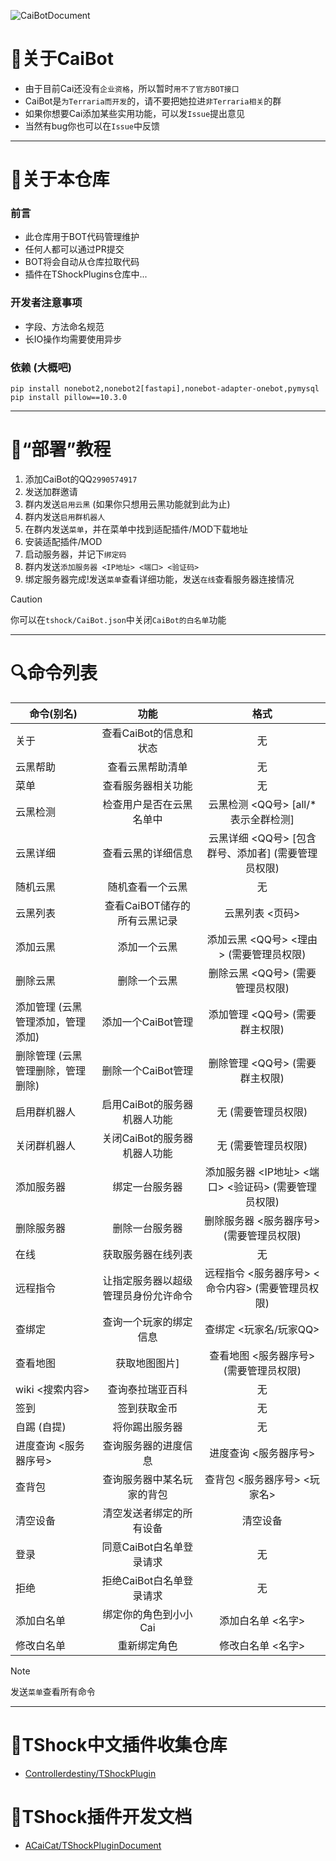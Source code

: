 ![CaiBotDocument](https://socialify.git.ci/UnrealMultiple/CaiBot/image?font=Inter&forks=1&issues=1&language=1&logo=https%3A%2F%2Fq.qlogo.cn%2Fheadimg_dl%3Fdst_uin%3D2990574917%26spec%3D640%26img_type%3Dpng&name=1&owner=1&pattern=Circuit%20Board&pulls=1&stargazers=1&theme=Auto)

# 📄关于CaiBot

- 由于目前Cai还没有`企业资格`，所以暂时`用不了官方BOT接口`
- CaiBot是`为Terraria而开发`的，请不要把她拉进`非Terraria相关`的群
- 如果你想要Cai添加某些实用功能，可以发`Issue`提出意见
- 当然有bug你也可以在`Issue`中反馈

---

# 💾关于本仓库

### 前言

- 此仓库用于BOT代码管理维护
- 任何人都可以通过PR提交
- BOT将会自动从仓库拉取代码
- 插件在TShockPlugins仓库中...

### 开发者注意事项

- 字段、方法命名规范
- 长IO操作均需要使用异步

### 依赖 (大概吧)

~~~
pip install nonebot2,nonebot2[fastapi],nonebot-adapter-onebot,pymysql
pip install pillow==10.3.0
~~~
---

# 📖“部署”教程

1. 添加CaiBot的QQ`2990574917`
2. 发送加群邀请  
3. 群内发送`启用云黑` (如果你只想用云黑功能就到此为止)  
4. 群内发送`启用群机器人`  
5. 在群内发送`菜单`，并在菜单中找到适配插件/MOD下载地址  
6. 安装适配插件/MOD
7. 启动服务器，并记下`绑定码`  
8. 群内发送`添加服务器 <IP地址> <端口> <验证码>`  
9. 绑定服务器完成!发送`菜单`查看详细功能，发送`在线`查看服务器连接情况  
> [!CAUTION]
> 你可以在`tshock/CaiBot.json`中关闭`CaiBot的白名单`功能

---

# 🔍命令列表

| 命令(别名)                        |                 功能                 |                         格式                         |
| --------------------------------- | :----------------------------------: | :--------------------------------------------------: |
| 关于                              |        查看CaiBot的信息和状态        |                          无                          |
| 云黑帮助                          |           查看云黑帮助清单           |                          无                          |
| 菜单                              |          查看服务器相关功能          |                          无                          |
| 云黑检测                          |       检查用户是否在云黑名单中       |         云黑检测 <QQ号> [all/*表示全群检测]          |
| 云黑详细                          |          查看云黑的详细信息          | 云黑详细 <QQ号> [包含群号、添加者] (需要管理员权限)  |
| 随机云黑                          |           随机查看一个云黑           |                          无                          |
| 云黑列表                          |     查看CaiBOT储存的所有云黑记录     |                   云黑列表 <页码>                    |
| 添加云黑                          |             添加一个云黑             |       添加云黑 <QQ号> <理由> (需要管理员权限)        |
| 删除云黑                          |             删除一个云黑             |           删除云黑 <QQ号> (需要管理员权限)           |
| 添加管理 (云黑管理添加，管理添加) |          添加一个CaiBot管理          |            添加管理 <QQ号> (需要群主权限)            |
| 删除管理 (云黑管理删除，管理删除) |          删除一个CaiBot管理          |            删除管理 <QQ号> (需要群主权限)            |
| 启用群机器人                      |     启用CaiBot的服务器机器人功能     |                 无 (需要管理员权限)                  |
| 关闭群机器人                      |     关闭CaiBot的服务器机器人功能     |                 无 (需要管理员权限)                  |
| 添加服务器                        |            绑定一台服务器            | 添加服务器 <IP地址> <端口> <验证码> (需要管理员权限) |
| 删除服务器                        |            删除一台服务器            |       删除服务器 <服务器序号> (需要管理员权限)       |
| 在线                              |          获取服务器在线列表          |                          无                          |
| 远程指令                          | 让指定服务器以超级管理员身份允许命令 |  远程指令 <服务器序号> <命令内容> (需要管理员权限)   |
| 查绑定                            |        查询一个玩家的绑定信息        |                查绑定 <玩家名/玩家QQ>                |
| 查看地图                          |            获取地图图片]             |        查看地图 <服务器序号> (需要管理员权限)        |
| wiki <搜索内容>                   |           查询泰拉瑞亚百科           |                          无                          |
| 签到                              |             签到获取金币             |                          无                          |
| 自踢 (自提)                       |            将你踢出服务器            |                          无                          |
| 进度查询 <服务器序号>             |         查询服务器的进度信息         |                进度查询 <服务器序号>                 |
| 查背包                            |      查询服务器中某名玩家的背包      |             查背包 <服务器序号> <玩家名>             |
| 清空设备                          |       清空发送者绑定的所有设备       |                       清空设备                       |
| 登录                              |       同意CaiBot白名单登录请求       |                          无                          |
| 拒绝                              |       拒绝CaiBot白名单登录请求       |                          无                          |
| 添加白名单                        |        绑定你的角色到小小Cai         |                  添加白名单 <名字>                   |
| 修改白名单                        |             重新绑定角色             |                  修改白名单 <名字>                   |
> [!NOTE]
> 发送`菜单`查看所有命令
---

# 🧪TShock中文插件收集仓库

- [Controllerdestiny/TShockPlugin](https://github.com/Controllerdestiny/TShockPlugin)

# 🧰TShock插件开发文档

- [ACaiCat/TShockPluginDocument](https://github.com/ACaiCat/TShockPluginDocument)


